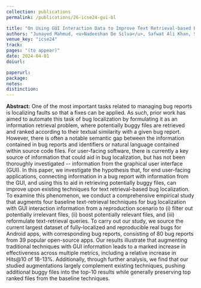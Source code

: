 ```yaml
---
collection: publications
permalink: /publications/26-icse24-gui-bl

title: "On Using GUI Interaction Data to Improve Text Retrieval-based Bug Localization"
authors: "Junayed Mahmud, <u>Nadeeshan De Silva</u>, Safwat Ali Khan, Seyed Hooman Mostafavi, S M Hasan Mansur, **Oscar Chaparro**, Andrian Marcus, and Kevin Moran"
venue_key: "icse24"
track: 
pages: "(to appear)"
date: 2024-04-01
doiurl: 

paperurl: 
package: 
notes: 
distinction: 
---
```


**Abstract:** One of the most important tasks related to managing bug reports is localizing faults so that a fixes can be applied. As such, prior work has aimed to automate this task of bug localization by formulating it as an information retrieval problem, where potentially buggy files are retrieved and ranked according to their textual similarity with a given bug report. However, there is often a notable semantic gap between the information contained in bug reports and identifiers or natural language contained within source code files. For user-facing software, there is currently a key source of information that could aid in bug localization, but has not been thoroughly investigated -- information from the graphical user interface (GUI). In this paper, we investigate the hypothesis that, for end user-facing applications, connecting information in a bug report with information from the GUI, and using this to aid in retrieving potentially buggy files, can improve upon existing techniques for text retrieval-based bug localization. To examine this phenomenon, we conduct a comprehensive empirical study that augments four baseline text-retrieval techniques for bug localization with GUI interaction information from a reproduction scenario to (i) filter out potentially irrelevant files, (ii) boost potentially relevant files, and (iii) reformulate text-retrieval queries. To carry out our study, we source the current largest dataset of fully-localized and reproducible real bugs for Android apps, with corresponding bug reports, consisting of 80 bug reports from 39 popular open-source apps. Our results illustrate that augmenting traditional techniques with GUI information leads to a marked increase in effectiveness across multiple metrics, including a relative increase in Hits@10 of 18-13%. Additionally, through further analysis, we find that our studied augmentations largely complement existing techniques, pushing additional buggy files into the top-10 results while generally preserving top ranked files from the baseline techniques.